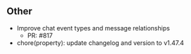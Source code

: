 ## Other

- Improve chat event types and message relationships
   - PR: #817
- chore(property): update changelog and version to v1.47.4

